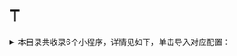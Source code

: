 # T
<details>
<summary>
本目录共收录6个小程序，详情见如下，单击导入对应配置：
</summary>

- [T3出行](https://quantumult.app/x/open-app/add-resource?remote-resource=%7B%22rewrite_remote%22%3A%20%5B%22https%3A%2F%2Fraw.githubusercontent.com%2Fzirawell%2FR-Store%2Fmain%2FRule%2FQuanX%2FAdblock%2FApplet%2FWechat%2FT%2FT3%E5%87%BA%E8%A1%8C%2Frewrite%2Ft3go.conf%2C%20tag%3DT3%E5%87%BA%E8%A1%8C%22%5D%7D)
- [台风路径](https://quantumult.app/x/open-app/add-resource?remote-resource=%7B%22rewrite_remote%22%3A%20%5B%22https%3A%2F%2Fraw.githubusercontent.com%2Fzirawell%2FR-Store%2Fmain%2FRule%2FQuanX%2FAdblock%2FApplet%2FWechat%2FT%2F%E5%8F%B0%E9%A3%8E%E8%B7%AF%E5%BE%84%2Frewrite%2Ftflj.conf%2C%20tag%3D%E5%8F%B0%E9%A3%8E%E8%B7%AF%E5%BE%84%22%5D%7D)
- [同程旅行](https://quantumult.app/x/open-app/add-resource?remote-resource=%7B%22rewrite_remote%22%3A%20%5B%22https%3A%2F%2Fraw.githubusercontent.com%2Fzirawell%2FR-Store%2Fmain%2FRule%2FQuanX%2FAdblock%2FApplet%2FWechat%2FT%2F%E5%90%8C%E7%A8%8B%E6%97%85%E8%A1%8C%2Frewrite%2F17u.conf%2C%20tag%3D%E5%90%8C%E7%A8%8B%E6%97%85%E8%A1%8C%22%5D%7D)
- [特来电](https://quantumult.app/x/open-app/add-resource?remote-resource=%7B%22rewrite_remote%22%3A%20%5B%22https%3A%2F%2Fraw.githubusercontent.com%2Fzirawell%2FR-Store%2Fmain%2FRule%2FQuanX%2FAdblock%2FApplet%2FWechat%2FT%2F%E7%89%B9%E6%9D%A5%E7%94%B5%2Frewrite%2Fteld.conf%2C%20tag%3D%E7%89%B9%E6%9D%A5%E7%94%B5%22%5D%7D)
- [腾讯乘车码](https://quantumult.app/x/open-app/add-resource?remote-resource=%7B%22rewrite_remote%22%3A%20%5B%22https%3A%2F%2Fraw.githubusercontent.com%2Fzirawell%2FR-Store%2Fmain%2FRule%2FQuanX%2FAdblock%2FApplet%2FWechat%2FT%2F%E8%85%BE%E8%AE%AF%E4%B9%98%E8%BD%A6%E7%A0%81%2Frewrite%2Ftenpay.conf%2C%20tag%3D%E8%85%BE%E8%AE%AF%E4%B9%98%E8%BD%A6%E7%A0%81%22%5D%7D)
- [途虎养车](https://quantumult.app/x/open-app/add-resource?remote-resource=%7B%22rewrite_remote%22%3A%20%5B%22https%3A%2F%2Fraw.githubusercontent.com%2Fzirawell%2FR-Store%2Fmain%2FRule%2FQuanX%2FAdblock%2FApplet%2FWechat%2FT%2F%E9%80%94%E8%99%8E%E5%85%BB%E8%BD%A6%2Frewrite%2Ftuhu.conf%2C%20tag%3D%E9%80%94%E8%99%8E%E5%85%BB%E8%BD%A6%22%5D%7D)

</details>